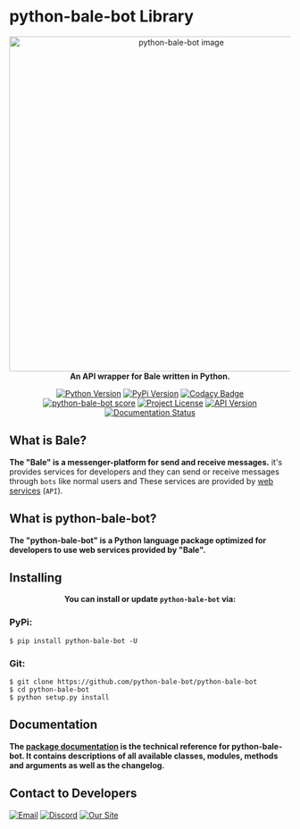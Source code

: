# python-bale-bot Library

<div align='center'>
<img width="600" src="https://python-bale-bot.ir/assets/images/banner.png" alt="python-bale-bot image">
<br>
<b style='margin-bottom:50px;'>An API wrapper for Bale written in Python. </b>
<br>

[![Python Version](https://img.shields.io/badge/Python-3.8_|_3.9_|_3.10_|_3.11_-red?logo=python&style=plastic)](https://python.org)
[![PyPi Version](https://img.shields.io/pypi/v/python-bale-bot?color=blue&label=pypi&style=plastic)](https://pypi.org/p/python-bale-bot)
[![Codacy Badge](https://app.codacy.com/project/badge/Grade/deacf2bc3f13492d944e329ac19ac0d1)](https://www.codacy.com/gh/python-bale-bot/python-bale-bot/dashboard)
[![python-bale-bot score](https://snyk.io/advisor/python/python-bale-bot/badge.svg)](https://snyk.io/advisor/python/python-bale-bot)
[![Project License](https://img.shields.io/github/license/python-bale-bot/python-bale-bot?style=plastic)](https://www.gnu.org/licenses/old-licenses/gpl-2.0.en.html)
[![API Version](https://img.shields.io/badge/Bale%20API-1.0-blue?style=plastic)](https://dev.bale.ai/api)
[![Documentation Status](https://readthedocs.org/projects/python-bale-bot/badge/?version=stable)](https://docs.python-bale-bot.ir/)

</div>

## What is Bale?
**The "Bale" is a messenger-platform for send and receive messages.** it's provides services for developers and they can send or receive messages through `bots` like normal users and These services are provided by [web services](https://dev.bale.ai) (`API`).

## What is python-bale-bot?
**The "python-bale-bot" is a Python language package optimized for developers to use web services provided by "Bale".**

## Installing
<div align='center'>
  
  **You can install or update `python-bale-bot` via:**
  
</div>

### PyPi:

```
$ pip install python-bale-bot -U
```

### Git:

```
$ git clone https://github.com/python-bale-bot/python-bale-bot
$ cd python-bale-bot
$ python setup.py install
```

## Documentation
**The [package documentation](https://docs.python-bale-bot.ir/en/stable) is the technical reference for python-bale-bot. It contains descriptions of all available classes, modules, methods and arguments as well as the changelog.**


## Contact to Developers
[![Email](https://img.shields.io/badge/Email-python--bale--bot@googlegroups.com-green?logo=Gmail&logoColor=white)](mailto:python-bale-bot@googlegroups.com)
[![Discord](https://img.shields.io/badge/Support_Server-bYHEzyDe2j-green?logo=Discord&logoColor=white)](https://discord.gg/bYHEzyDe2j)
[![Our Site](https://img.shields.io/badge/Our_site-python--bale--bot.ir-green?logo=GitHub&logoColor=white)](https://python-bale-bot.ir)
